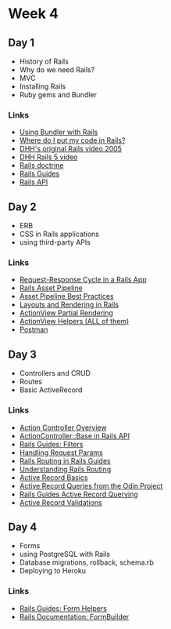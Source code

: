 # Week 4

## Day 1

- History of Rails
- Why do we need Rails?
- MVC
- Installing Rails
- Ruby gems and Bundler

### Links

- [Using Bundler with Rails](https://bundler.io/v1.16/guides/rails.html)
- [Where do I put my code in Rails?](http://codefol.io/posts/where-do-i-put-my-code-in-rails-updated)
- [DHH's original Rails video 2005](https://www.youtube.com/watch?v=Gzj723LkRJY)
- [DHH Rails 5 video](https://youtu.be/OaDhY_y8WTo)
- [Rails doctrine](https://rubyonrails.org/doctrine/)
- [Rails Guides](http://guides.rubyonrails.org)
- [Rails API](http://api.rubyonrails.org/)

## Day 2

- ERB
- CSS in Rails applications
- using third-party APIs

### Links

- [Request-Response Cycle in a Rails App](http://tutorials.jumpstartlab.com/topics/routes/request_cycle.html)
- [Rails Asset Pipeline](http://guides.rubyonrails.org/asset_pipeline.html)
- [Asset Pipeline Best Practices](https://launchschool.com/blog/rails-asset-pipeline-best-practices)
- [Layouts and Rendering in Rails](http://guides.rubyonrails.org/layouts_and_rendering.html)
- [ActionView Partial Rendering](http://api.rubyonrails.org/classes/ActionView/PartialRenderer.html)
- [ActionView Helpers (ALL of them)](http://api.rubyonrails.org/classes/ActionView/Helpers.html)
- [Postman](http://api.rubyonrails.org/classes/ActionView/Helpers.html)

## Day 3

- Controllers and CRUD
- Routes
- Basic ActiveRecord

### Links

- [Action Controller Overview](http://guides.rubyonrails.org/action_controller_overview.html)
- [ActionController::Base in Rails API](http://api.rubyonrails.org/classes/ActionController/Base.html)
- [Rails Guides: Filters](http://guides.rubyonrails.org/action_controller_overview.html#filters)
- [Handling Request Params](http://tutorials.jumpstartlab.com/topics/controllers/parameters.html)
- [Rails Routing in Rails Guides](http://guides.rubyonrails.org/routing.html)
- [Understanding Rails Routing](https://richonrails.com/articles/understanding-rails-routing)
- [Active Record Basics](http://edgeguides.rubyonrails.org/active_record_basics.html)
- [Active Record Queries from the Odin Project](https://www.theodinproject.com/courses/ruby-on-rails/lessons/active-record-queries)
- [Rails Guides Active Record Querying](http://guides.rubyonrails.org/active_record_querying.html)
- [Active Record Validations](http://guides.rubyonrails.org/active_record_validations.html)

## Day 4

- Forms
- using PostgreSQL with Rails
- Database migrations, rollback, schema.rb
- Deploying to Heroku

### Links

- [Rails Guides: Form Helpers](http://guides.rubyonrails.org/form_helpers.html#binding-a-form-to-an-object)
- [Rails Documentation: FormBuilder](http://api.rubyonrails.org/v5.2/classes/ActionView/Helpers/FormBuilder.html)

